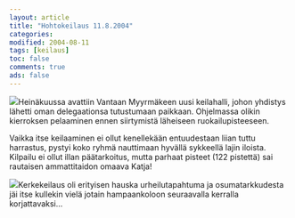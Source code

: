 ```yaml
--- 
layout: article 
title: "Hohtokeilaus 11.8.2004" 
categories: 
modified: 2004-08-11 
tags: [keilaus]
toc: false 
comments: true 
ads: false 
--- 
```


![](/Media/Default/BlogPost/blog/hohtokeilaus-11.8.2004/kerkekeilaa%20002.jpg)Heinäkuussa
avattiin Vantaan Myyrmäkeen uusi keilahalli, johon yhdistys lähetti oman
delegaationsa tutustumaan paikkaan. Ohjelmassa olikin kierroksen
pelaaminen ennen siirtymistä läheiseen ruokailupisteeseen.

Vaikka itse keilaaminen ei ollut kenellekään entuudestaan liian tuttu
harrastus, pystyi koko ryhmä nauttimaan hyvällä sykkeellä lajin iloista.
Kilpailu ei ollut illan päätarkoitus, mutta parhaat pisteet (122
pistettä) sai rautaisen ammattitaidon omaava Katja!

![](/Media/Default/BlogPost/blog/hohtokeilaus-11.8.2004/kerkekeilaa%20001.jpg)Kerkekeilaus
oli erityisen hauska urheilutapahtuma ja osumatarkkudesta jäi itse
kullekin vielä jotain hampaankoloon seuraavalla kerralla
korjattavaksi...

